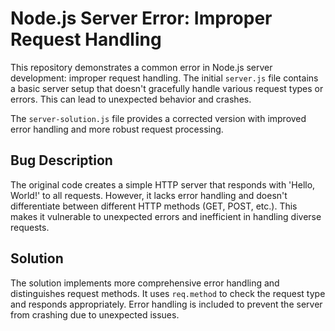 # Node.js Server Error: Improper Request Handling

This repository demonstrates a common error in Node.js server development: improper request handling.  The initial `server.js` file contains a basic server setup that doesn't gracefully handle various request types or errors. This can lead to unexpected behavior and crashes.

The `server-solution.js` file provides a corrected version with improved error handling and more robust request processing.

## Bug Description

The original code creates a simple HTTP server that responds with 'Hello, World!' to all requests. However, it lacks error handling and doesn't differentiate between different HTTP methods (GET, POST, etc.).  This makes it vulnerable to unexpected errors and inefficient in handling diverse requests.

## Solution

The solution implements more comprehensive error handling and distinguishes request methods. It uses `req.method` to check the request type and responds appropriately. Error handling is included to prevent the server from crashing due to unexpected issues.